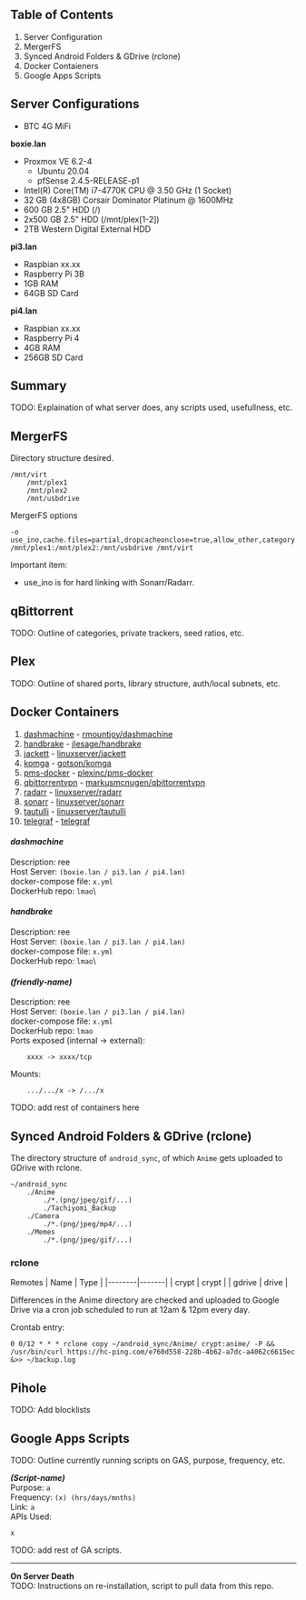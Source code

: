 ## Table of Contents
1. Server Configuration
2. MergerFS
3. Synced Android Folders & GDrive (rclone)
4. Docker Contaieners
5. Google Apps Scripts

## Server Configurations

- BTC 4G MiFi

**boxie.lan**
- Proxmox VE 6.2-4
  - Ubuntu 20.04
  - pfSense 2.4.5-RELEASE-p1
- Intel(R) Core(TM) i7-4770K CPU @ 3.50 GHz (1 Socket)
- 32 GB (4x8GB) Corsair Dominator Platinum @ 1600MHz
- 600 GB 2.5" HDD (/) 
- 2x500 GB 2.5" HDD (/mnt/plex[1-2])
- 2TB Western Digital External HDD

**pi3.lan**
- Raspbian xx.xx
- Raspberry Pi 3B
- 1GB RAM
- 64GB SD Card

**pi4.lan**
- Raspbian xx.xx
- Raspberry Pi 4
- 4GB RAM
- 256GB SD Card

## Summary

TODO: Explaination of what server does, any scripts used, usefullness, etc.

## MergerFS

Directory structure desired.
```
/mnt/virt
	/mnt/plex1
	/mnt/plex2
	/mnt/usbdrive
```

MergerFS options
```
-o use_ino,cache.files=partial,dropcacheonclose=true,allow_other,category.create=mfs /mnt/plex1:/mnt/plex2:/mnt/usbdrive /mnt/virt
```

Important item:
- use_ino is for hard linking with Sonarr/Radarr.

## qBittorrent

TODO: Outline of categories, private trackers, seed ratios, etc.

## Plex

TODO: Outline of shared ports, library structure, auth/local subnets, etc.

## Docker Containers

1. [dashmachine](https://gist.github.com/TheBritishAccent/7704e8a6025d54172a8eb8d203fa2765#file-docker-compose-yml-L4) - [rmountjoy/dashmachine](https://hub.docker.com/r/rmountjoy/dashmachine)
2. [handbrake](https://gist.github.com/TheBritishAccent/7704e8a6025d54172a8eb8d203fa2765#file-docker-compose-yml-L12) - [jlesage/handbrake](https://hub.docker.com/r/jlesage/handbrake)
3. [jackett](https://gist.github.com/TheBritishAccent/7704e8a6025d54172a8eb8d203fa2765#file-docker-compose-yml-L21) - [linuxserver/jackett](https://hub.docker.com/r/linuxserver/jackett)
4. [komga](https://gist.github.com/TheBritishAccent/7704e8a6025d54172a8eb8d203fa2765#file-docker-compose-yml-L34) - [gotson/komga](https://hub.docker.com/r/gotson/komga)
5. [pms-docker](https://gist.github.com/TheBritishAccent/7704e8a6025d54172a8eb8d203fa2765#file-docker-compose-yml-L47) - [plexinc/pms-docker](https://hub.docker.com/r/plexinc/pms-docker)
6. [qbittorrentvpn](https://gist.github.com/TheBritishAccent/7704e8a6025d54172a8eb8d203fa2765#file-docker-compose-yml-L69) - [markusmcnugen/qbittorrentvpn](https://hub.docker.com/r/markusmcnugen/qbittorrentvpn)
7. [radarr](https://gist.github.com/TheBritishAccent/7704e8a6025d54172a8eb8d203fa2765#file-docker-compose-yml-L89) - [linuxserver/radarr](https://hub.docker.com/r/linuxserver/radarr)
8. [sonarr](https://gist.github.com/TheBritishAccent/7704e8a6025d54172a8eb8d203fa2765#file-docker-compose-yml-L103) - [linuxserver/sonarr](https://hub.docker.com/r/linuxserver/sonarr)
9. [tautulli](https://gist.github.com/TheBritishAccent/7704e8a6025d54172a8eb8d203fa2765#file-docker-compose-yml-L116) - [linuxserver/tautulli](https://hub.docker.com/r/linuxserver/tautulli)
10. [telegraf](https://gist.github.com/TheBritishAccent/7704e8a6025d54172a8eb8d203fa2765#file-docker-compose-yml-L129) - [telegraf](https://hub.docker.com/_/telegraf)

#### ***dashmachine***
Description: ree\
Host Server: `(boxie.lan / pi3.lan / pi4.lan)`\
docker-compose file: `x.yml`\
DockerHub repo: `lmao`\

#### ***handbrake***
Description: ree\
Host Server: `(boxie.lan / pi3.lan / pi4.lan)`\
docker-compose file: `x.yml`\
DockerHub repo: `lmao`\

#### ***(friendly-name)***
Description: ree\
Host Server: `(boxie.lan / pi3.lan / pi4.lan)`\
docker-compose file: `x.yml`\
DockerHub repo: `lmao`\
Ports exposed (internal -> external):
```
	xxxx -> xxxx/tcp
```
Mounts:
```
	.../.../x -> /.../x
```

TODO: add rest of containers here


## Synced Android Folders & GDrive (rclone)

The directory structure of `android_sync`, of which `Anime` gets uploaded to GDrive with rclone. 
```
~/android_sync
	./Anime
		./*.(png/jpeg/gif/...)
		./Tachiyomi_Backup
	./Camera
		./*.(png/jpeg/mp4/...)
	./Memes
		./*.(png/jpeg/gif/...)
```

### rclone

Remotes
| Name   | Type  |
|--------|-------|
| crypt  | crypt |
| gdrive | drive |


Differences in the Anime directory are checked and uploaded to Google Drive via a cron job scheduled to run at 12am & 12pm every day.

Crontab entry:
```
0 0/12 * * * rclone copy ~/android_sync/Anime/ crypt:anime/ -P && /usr/bin/curl https://hc-ping.com/e760d558-228b-4b62-a7dc-a4062c6615ec &>> ~/backup.log
```

## Pihole

TODO: Add blocklists

## Google Apps Scripts

TODO: Outline currently running scripts on GAS, purpose, frequency, etc.

***(Script-name)***\
Purpose: `a`\
Frequency: `(x) (hrs/days/mnths)`\
Link: `a`\
APIs Used:
```
x
```


TODO: add rest of GA scripts.

---
**On Server Death**\
TODO: Instructions on re-installation, script to pull data from this repo. 